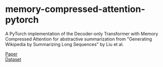 # memory-compressed-attention-pytorch
A PyTorch implementation of the Decoder-only Transformer with Memory Compressed Attention for abstractive summarization from "Generating Wikipedia by Summarizing Long Sequences" by Liu et al.

[Paper](https://arxiv.org/abs/1801.10198) </br>
[Dataset](https://arxiv.org/abs/1810.09305)
